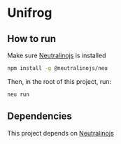 # Unifrog

## How to run

Make sure [Neutralinojs](https://neutralino.js.org/) is installed
```bash
npm install -g @neutralinojs/neu
```

Then, in the root of this project, run:
```bash
neu run
```

## Dependencies
This project depends on [Neutralinojs](https://neutralino.js.org/)